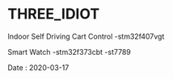# THREE_IDIOT

Indoor Self Driving Cart Control
-stm32f407vgt

Smart Watch
-stm32f373cbt
-st7789

Date : 2020-03-17
